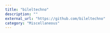 ```yaml
---
title: "bileltechno"
description: ""
external_url: "https://github.com/bileltechno"
category: "Miscellaneous"
---
```

